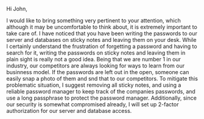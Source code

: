 Hi John,

I would like to bring something very pertinent to your attention, which although it may be uncomfortable to think about, it is extremely important to take care of. I have noticed that you have been writing the passwords to our server and databases on sticky notes and leaving them on your desk. While I certainly understand the frustration of forgetting a password and having to search for it, writing the passwords on sticky notes and leaving them in plain sight is really not a good idea. Being that we are number 1 in our industry, our competitors are always looking for ways to learn from our businness model. If the passwords are left out in the open, someone can easily snap a photo of them and snd that to our competitors. To mitigate this problematic situation, I suggest removing all sticky notes, and using a reliable password manager to keep track of the companies passwords, and use a long passphrase to protect the password manager. Additionally, since our security is somewhat compromised already, I will set up 2-factor authorization for our server and database access.